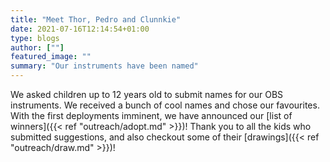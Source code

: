 ```yaml
---
title: "Meet Thor, Pedro and Clunnkie"
date: 2021-07-16T12:14:54+01:00
type: blogs
author: [""]
featured_image: ""
summary: "Our instruments have been named"
---
```


We asked children up to 12 years old to submit names for our OBS instruments.  We received a bunch of cool names and chose our favourites.  With the first deployments imminent, we have announced our [list of winners]({{< ref "outreach/adopt.md" >}})!  Thank you to all the kids who submitted suggestions, and also checkout some of their [drawings]({{< ref "outreach/draw.md" >}})!